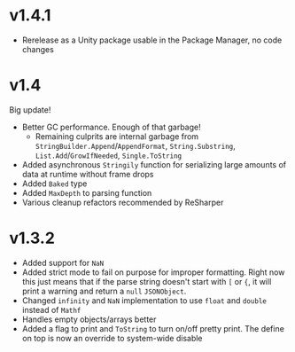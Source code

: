 # v1.4.1

 * Rerelease as a Unity package usable in the Package Manager, no code changes

# v1.4

Big update!

 * Better GC performance.  Enough of that garbage!
  	* Remaining culprits are internal garbage from `StringBuilder.Append`/`AppendFormat`, `String.Substring`, `List.Add`/`GrowIfNeeded`, `Single.ToString`
 * Added asynchronous `Stringily` function for serializing large amounts of data at runtime without frame drops
 * Added `Baked` type
 * Added `MaxDepth` to parsing function
 * Various cleanup refactors recommended by ReSharper

# v1.3.2

 * Added support for `NaN`
 * Added strict mode to fail on purpose for improper formatting.  Right now this just means that if the parse string doesn't start with `[` or `{`, it will print a warning and return a `null` `JSONObject`.
 * Changed `infinity` and `NaN` implementation to use `float` and `double` instead of `Mathf`
 * Handles empty objects/arrays better
 * Added a flag to print and `ToString` to turn on/off pretty print.  The define on top is now an override to system-wide disable
